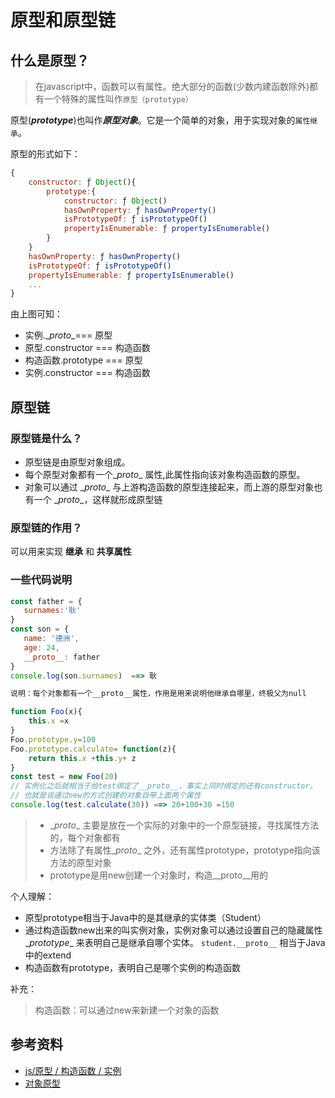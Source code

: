 # 原型和原型链

## 什么是原型？

> 在javascript中，函数可以有属性。绝大部分的函数(少数内建函数除外)都有一个特殊的属性叫作`原型（prototype）`

原型(***prototype***)也叫作***原型对象***。它是一个简单的对象，用于实现对象的`属性继承`。

原型的形式如下：

```javascript
{
    constructor: ƒ Object(){
        prototype:{
            constructor: ƒ Object()
            hasOwnProperty: ƒ hasOwnProperty()
            isPrototypeOf: ƒ isPrototypeOf()
            propertyIsEnumerable: ƒ propertyIsEnumerable()
        }
    }
    hasOwnProperty: ƒ hasOwnProperty()
    isPrototypeOf: ƒ isPrototypeOf()
    propertyIsEnumerable: ƒ propertyIsEnumerable()
    ...
}
```

由上图可知：

* 实例.\__proto__=== 原型
* 原型.constructor === 构造函数
* 构造函数.prototype === 原型
* 实例.constructor === 构造函数



## 原型链

### 原型链是什么？

* 原型链是由原型对象组成。
* 每个原型对象都有一个\__proto__ 属性,此属性指向该对象构造函数的原型。
* 对象可以通过 \__proto__ 与上游构造函数的原型连接起来，而上游的原型对象也有一个 \__proto__，这样就形成原型链

### 原型链的作用？

可以用来实现 **继承** 和 **共享属性**

###  一些代码说明

 ```javascript
const father = {
    surnames:'耿'
}
const son = {
    name: '德洲',
    age: 24,
    __proto__: father
}
console.log(son.surnames)  ==> 耿

说明：每个对象都有一个__proto__属性，作用是用来说明他继承自哪里，终极父为null
 ```

```javascript
function Foo(x){
    this.x =x
}
Foo.prototype.y=100
Foo.prototype.calculate= function(z){
    return this.x +this.y+ z
}
const test = new Foo(20)
// 实例化之后就相当于给test绑定了__proto__，事实上同时绑定的还有constructor。
// 也就是说通过new的方式创建的对象自带上面两个属性
console.log(test.calculate(30)) ==> 20+100+30 =150
```



>* \__proto__ 主要是放在一个实际的对象中的一个原型链接，寻找属性方法的，每个对象都有
>* 方法除了有属性\__proto__ 之外，还有属性prototype，prototype指向该方法的原型对象
>* prototype是用new创建一个对象时，构造\__proto__用的
>

个人理解：

* 原型prototype相当于Java中的是其继承的实体类（Student）
* 通过构造函数new出来的叫实例对象，实例对象可以通过设置自己的隐藏属性\__prototype__ 来表明自己是继承自哪个实体。  `student.__proto__` 相当于Java中的extend
* 构造函数有prototype，表明自己是哪个实例的构造函数



补充：

> 构造函数：可以通过new来新建一个对象的函数

## 参考资料

* [js/原型 / 构造函数 / 实例](https://juejin.im/post/5c64d15d6fb9a049d37f9c20#heading-14)
* [对象原型](https://developer.mozilla.org/zh-CN/docs/Learn/JavaScript/Objects/Object_prototypes)

